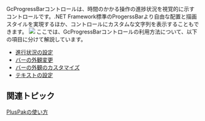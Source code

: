 GcProgressBarコントロールは、時間のかかる操作の進捗状況を視覚的に示すコントロールです。.NET Framework標準のProgerssBarより自由な配置と描画スタイルを実現するほか、コントロールにカスタムな文字列を表示することもできます。
![](/DOCUMENT_SITE_LINK_PREFIX_HERE/document-site-files/images/06fadbb1-c461-433a-b385-ae4966e56069/images/gcprogressbar.png)
ここでは、GcProgressBarコントロールの利用方法について、以下の項目に分けて解説しています。

* [進行状況の設定](gcdocsite__documentlink?toc-item-id=d62a2f0c-bdf1-42c3-84f7-ebee10050cf1)
* [バーの外観変更](gcdocsite__documentlink?toc-item-id=ef661071-c4ef-473f-81f5-085a30474652)
* [バーの外観のカスタマイズ](gcdocsite__documentlink?toc-item-id=291ed72c-d142-4c90-837c-b4f2d43fd539)
* [テキストの設定](gcdocsite__documentlink?toc-item-id=27a0a00c-5dfe-4596-a7c7-5d58a5710c73)

## 関連トピック

[PlusPakの使い方](gcdocsite__documentlink?toc-item-id=f660d5eb-01cf-4c16-8edb-cac373cd0651)